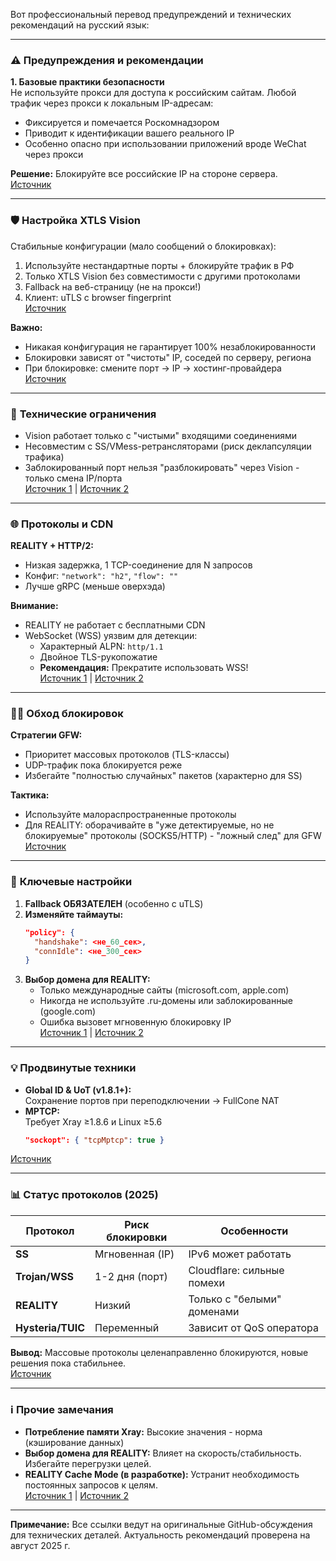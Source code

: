 Вот профессиональный перевод предупреждений и технических рекомендаций на русский язык:

---

### ⚠️ **Предупреждения и рекомендации**

**1. Базовые практики безопасности**  
Не используйте прокси для доступа к российским сайтам. Любой трафик через прокси к локальным IP-адресам:  
- Фиксируется и помечается Роскомнадзором  
- Приводит к идентификации вашего реального IP  
- Особенно опасно при использовании приложений вроде WeChat через прокси  

**Решение:** Блокируйте все российские IP на стороне сервера.  
[Источник](https://github.com/XTLS/Xray-core/discussions/593#discussioncomment-845165)

---

### 🛡️ **Настройка XTLS Vision**  
Стабильные конфигурации (мало сообщений о блокировках):  
1. Используйте нестандартные порты + блокируйте трафик в РФ  
2. Только XTLS Vision без совместимости с другими протоколами  
3. Fallback на веб-страницу (не на прокси!)  
4. Клиент: uTLS с browser fingerprint  
[Источник](https://github.com/XTLS/Xray-core/issues/1544#issuecomment-1399194727)  

**Важно:**  
- Никакая конфигурация не гарантирует 100% незаблокированности  
- Блокировки зависят от "чистоты" IP, соседей по серверу, региона  
- При блокировке: смените порт → IP → хостинг-провайдера  
[Источник](https://github.com/XTLS/Xray-core/issues/1544#issuecomment-1402118517)  

---

### 🔌 **Технические ограничения**  
- Vision работает только с "чистыми" входящими соединениями  
- Несовместим с SS/VMess-ретрансляторами (риск деклапсуляции трафика)  
- Заблокированный порт нельзя "разблокировать" через Vision - только смена IP/порта  
[Источник 1](https://github.com/XTLS/Xray-core/issues/1612#issuecomment-1418829266) | [Источник 2](https://github.com/XTLS/Xray-core/issues/1670#issuecomment-1436240888)  

---

### 🌐 **Протоколы и CDN**  
**REALITY + HTTP/2:**  
- Низкая задержка, 1 TCP-соединение для N запросов  
- Конфиг: `"network": "h2"`, `"flow": ""`  
- Лучше gRPC (меньше оверхэда)  

**Внимание:**  
- REALITY не работает с бесплатными CDN  
- WebSocket (WSS) уязвим для детекции:  
  - Характерный ALPN: `http/1.1`  
  - Двойное TLS-рукопожатие  
  - **Рекомендация:** Прекратите использовать WSS!  
[Источник 1](https://t.me/projectXtls/57) | [Источник 2](https://github.com/XTLS/Xray-core/issues/1750#issuecomment-1459469821)  

---

### 🕵️‍♂️ **Обход блокировок**  
**Стратегии GFW:**  
- Приоритет массовых протоколов (TLS-классы)  
- UDP-трафик пока блокируется реже  
- Избегайте "полностью случайных" пакетов (характерно для SS)  

**Тактика:**  
- Используйте малораспространенные протоколы  
- Для REALITY: оборачивайте в "уже детектируемые, но не блокируемые" протоколы (SOCKS5/HTTP) - "ложный след" для GFW  
[Источник](https://github.com/XTLS/Xray-core/discussions/1811#discussioncomment-5355075)  

---

### 🎯 **Ключевые настройки**  
1. **Fallback ОБЯЗАТЕЛЕН** (особенно с uTLS)  
2. **Изменяйте таймауты:**  
   ```json
   "policy": {
     "handshake": <не_60_сек>, 
     "connIdle": <не_300_сек>
   }
   ```  
3. **Выбор домена для REALITY:**  
   - Только международные сайты (microsoft.com, apple.com)  
   - Никогда не используйте .ru-домены или заблокированные (google.com)  
   - Ошибка вызовет мгновенную блокировку IP  
[Источник 1](https://github.com/XTLS/Xray-core/issues/1511#issuecomment-1376887076) | [Источник 2](https://github.com/XTLS/REALITY/pull/2#issuecomment-1479956295)  

---

### 💡 **Продвинутые техники**  
- **Global ID & UoT (v1.8.1+):**  
  Сохранение портов при переподключении → FullCone NAT  
- **MPTCP:**  
  Требует Xray ≥1.8.6 и Linux ≥5.6  
  ```json
  "sockopt": { "tcpMptcp": true }
  ```  
[Источник](https://github.com/XTLS/Xray-core/issues/2017#issuecomment-1532488765)  

---

### 📊 **Статус протоколов (2025)**  
| Протокол          | Риск блокировки       | Особенности                          |
|-------------------|----------------------|--------------------------------------|
| **SS**           | Мгновенная (IP)      | IPv6 может работать                  |
| **Trojan/WSS**    | 1-2 дня (порт)       | Cloudflare: сильные помехи           |
| **REALITY**       | Низкий               | Только с "белыми" доменами           |
| **Hysteria/TUIC** | Переменный           | Зависит от QoS оператора             |

**Вывод:** Массовые протоколы целенаправленно блокируются, новые решения пока стабильнее.  
[Источник](https://github.com/XTLS/Xray-core/issues/2317#issuecomment-1637142176)

---

### ℹ️ **Прочие замечания**  
- **Потребление памяти Xray:** Высокие значения - норма (кэширование данных)  
- **Выбор домена для REALITY:** Влияет на скорость/стабильность. Избегайте перегрузки целей.  
- **REALITY Cache Mode (в разработке):** Устранит необходимость постоянных запросов к целям.  
[Источник 1](https://github.com/XTLS/Xray-core/issues/1880#issuecomment-1505982997) | [Источник 2](https://github.com/XTLS/Xray-core/issues/2017#issuecomment-1532345891)  

---
**Примечание:** Все ссылки ведут на оригинальные GitHub-обсуждения для технических деталей. Актуальность рекомендаций проверена на август 2025 г.
